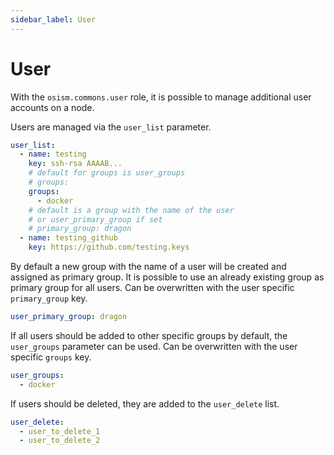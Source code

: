 ```yaml
---
sidebar_label: User
---
```


# User

With the `osism.commons.user` role, it is possible to manage additional
user accounts on a node.

Users are managed via the `user_list` parameter.

```yaml
user_list:
  - name: testing
    key: ssh-rsa AAAAB...
    # default for groups is user_groups
    # groups:
    groups:
      - docker
    # default is a group with the name of the user
    # or user_primary_group if set
    # primary_group: dragon
  - name: testing_github
    key: https://github.com/testing.keys
```

By default a new group with the name of a user will be created and assigned as
primary group. It is possible to use an already existing group as primary group
for all users. Can be overwritten with the user specific `primary_group` key.

```yaml
user_primary_group: dragon
```

If all users should be added to other specific groups by default, the `user_groups`
parameter can be used. Can be overwritten with the user specific `groups` key.

```yaml
user_groups:
  - docker
```

If users should be deleted, they are added to the `user_delete` list.

```yaml
user_delete:
  - user_to_delete_1
  - user_to_delete_2
```
